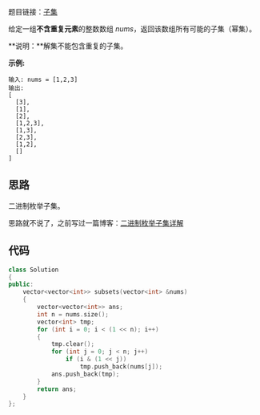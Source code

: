 题目链接：[子集](https://leetcode-cn.com/problems/subsets/)

给定一组**不含重复元素**的整数数组 *nums*，返回该数组所有可能的子集（幂集）。

**说明：**解集不能包含重复的子集。

**示例:**

```
输入: nums = [1,2,3]
输出:
[
  [3],
  [1],
  [2],
  [1,2,3],
  [1,3],
  [2,3],
  [1,2],
  []
]
```

## 思路

二进制枚举子集。

思路就不说了，之前写过一篇博客：[二进制枚举子集详解](https://blog.csdn.net/riba2534/article/details/79834558)

## 代码

```cpp
class Solution
{
public:
    vector<vector<int>> subsets(vector<int> &nums)
    {
        vector<vector<int>> ans;
        int n = nums.size();
        vector<int> tmp;
        for (int i = 0; i < (1 << n); i++)
        {
            tmp.clear();
            for (int j = 0; j < n; j++)
                if (i & (1 << j))
                    tmp.push_back(nums[j]);
            ans.push_back(tmp);
        }
        return ans;
    }
};
```

